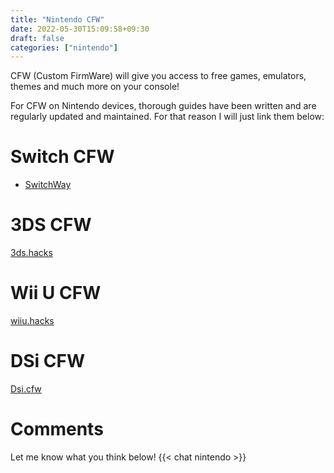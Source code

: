 ```yaml
---
title: "Nintendo CFW"
date: 2022-05-30T15:09:58+09:30
draft: false
categories: ["nintendo"]
---
```

CFW (Custom FirmWare) will give you access to free games, emulators, themes and much more on your console!

For CFW on Nintendo devices, thorough guides have been written and are regularly updated and maintained. For that reason I will just link them below:

# Switch CFW
- [SwitchWay](https://switchway.net)
# 3DS CFW
[3ds.hacks](https://3ds.hacks.guide/)
# Wii U CFW
[wiiu.hacks](https://wiiu.hacks.guide/#/)
# DSi CFW
[Dsi.cfw](https://dsi.cfw.guide/)



# Comments
Let me know what you think below!
{{< chat nintendo >}}


